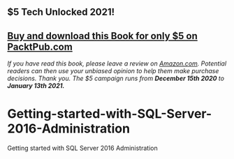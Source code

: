 ## $5 Tech Unlocked 2021!
[Buy and download this Book for only $5 on PacktPub.com](https://www.packtpub.com/product/getting-started-with-sql-server-2014-administration/9781782172413)
-----
*If you have read this book, please leave a review on [Amazon.com](https://www.amazon.com/gp/product/1782172416).     Potential readers can then use your unbiased opinion to help them make purchase decisions. Thank you. The $5 campaign         runs from __December 15th 2020__ to __January 13th 2021.__*

# Getting-started-with-SQL-Server-2016-Administration
Getting started with SQL Server 2016 Administration
